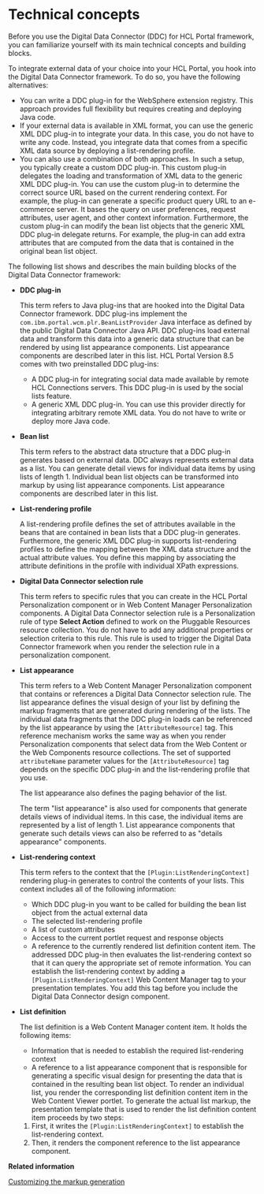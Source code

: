 # Technical concepts

Before you use the Digital Data Connector \(DDC\) for HCL Portal framework, you can familiarize yourself with its main technical concepts and building blocks.

To integrate external data of your choice into your HCL Portal, you hook into the Digital Data Connector framework. To do so, you have the following alternatives:

-   You can write a DDC plug-in for the WebSphere extension registry. This approach provides full flexibility but requires creating and deploying Java code.
-   If your external data is available in XML format, you can use the generic XML DDC plug-in to integrate your data. In this case, you do not have to write any code. Instead, you integrate data that comes from a specific XML data source by deploying a list-rendering profile.
-   You can also use a combination of both approaches. In such a setup, you typically create a custom DDC plug-in. This custom plug-in delegates the loading and transformation of XML data to the generic XML DDC plug-in. You can use the custom plug-in to determine the correct source URL based on the current rendering context. For example, the plug-in can generate a specific product query URL to an e-commerce server. It bases the query on user preferences, request attributes, user agent, and other context information. Furthermore, the custom plug-in can modify the bean list objects that the generic XML DDC plug-in delegate returns. For example, the plug-in can add extra attributes that are computed from the data that is contained in the original bean list object.

The following list shows and describes the main building blocks of the Digital Data Connector framework:

-   **DDC plug-in**

    This term refers to Java plug-ins that are hooked into the Digital Data Connector framework. DDC plug-ins implement the `com.ibm.portal.wcm.plr.BeanListProvider` Java interface as defined by the public Digital Data Connector Java API. DDC plug-ins load external data and transform this data into a generic data structure that can be rendered by using list appearance components. List appearance components are described later in this list. HCL Portal Version 8.5 comes with two preinstalled DDC plug-ins:

    -   A DDC plug-in for integrating social data made available by remote HCL Connections servers. This DDC plug-in is used by the social lists feature.
    -   A generic XML DDC plug-in. You can use this provider directly for integrating arbitrary remote XML data. You do not have to write or deploy more Java code.
-   **Bean list**

    This term refers to the abstract data structure that a DDC plug-in generates based on external data. DDC always represents external data as a list. You can generate detail views for individual data items by using lists of length 1. Individual bean list objects can be transformed into markup by using list appearance components. List appearance components are described later in this list.

-   **List-rendering profile**

    A list-rendering profile defines the set of attributes available in the beans that are contained in bean lists that a DDC plug-in generates. Furthermore, the generic XML DDC plug-in supports list-rendering profiles to define the mapping between the XML data structure and the actual attribute values. You define this mapping by associating the attribute definitions in the profile with individual XPath expressions.

-   **Digital Data Connector selection rule**

    This term refers to specific rules that you can create in the HCL Portal Personalization component or in Web Content Manager Personalization components. A Digital Data Connector selection rule is a Personalization rule of type **Select Action** defined to work on the Pluggable Resources resource collection. You do not have to add any additional properties or selection criteria to this rule. This rule is used to trigger the Digital Data Connector framework when you render the selection rule in a personalization component.

-   **List appearance**

    This term refers to a Web Content Manager Personalization component that contains or references a Digital Data Connector selection rule. The list appearance defines the visual design of your list by defining the markup fragments that are generated during rendering of the lists. The individual data fragments that the DDC plug-in loads can be referenced by the list appearance by using the `[AttributeResource]` tag. This reference mechanism works the same way as when you render Personalization components that select data from the Web Content or the Web Components resource collections. The set of supported `attributeName` parameter values for the `[AttributeResource]` tag depends on the specific DDC plug-in and the list-rendering profile that you use.

    The list appearance also defines the paging behavior of the list.

    The term "list appearance" is also used for components that generate details views of individual items. In this case, the individual items are represented by a list of length 1. List appearance components that generate such details views can also be referred to as "details appearance" components.

-   **List-rendering context**

    This term refers to the context that the `[Plugin:ListRenderingContext]` rendering plug-in generates to control the contents of your lists. This context includes all of the following information:

    -   Which DDC plug-in you want to be called for building the bean list object from the actual external data
    -   The selected list-rendering profile
    -   A list of custom attributes
    -   Access to the current portlet request and response objects
    -   A reference to the currently rendered list definition content item.
    The addressed DDC plug-in then evaluates the list-rendering context so that it can query the appropriate set of remote information. You can establish the list-rendering context by adding a `[Plugin:ListRenderingContext]` Web Content Manager tag to your presentation templates. You add this tag before you include the Digital Data Connector design component.

-   **List definition**

    The list definition is a Web Content Manager content item. It holds the following items:

    -   Information that is needed to establish the required list-rendering context
    -   A reference to a list appearance component that is responsible for generating a specific visual design for presenting the data that is contained in the resulting bean list object.
    To render an individual list, you render the corresponding list definition content item in the Web Content Viewer portlet. To generate the actual list markup, the presentation template that is used to render the list definition content item proceeds by two steps:

    1.  First, it writes the `[Plugin:ListRenderingContext]` to establish the list-rendering context.
    2.  Then, it renders the component reference to the list appearance component.


**Related information**  


[Customizing the markup generation](../social/soc_rendr_cust_markup_genrtn.md)


